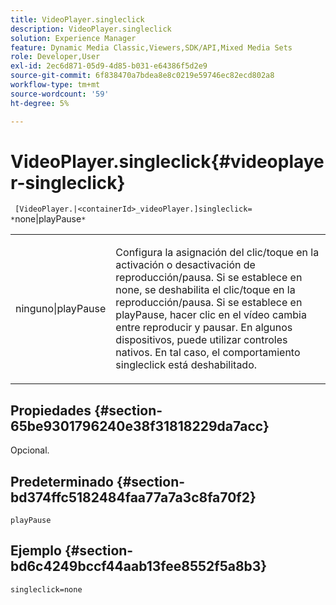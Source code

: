 ```yaml
---
title: VideoPlayer.singleclick
description: VideoPlayer.singleclick
solution: Experience Manager
feature: Dynamic Media Classic,Viewers,SDK/API,Mixed Media Sets
role: Developer,User
exl-id: 2ec6d871-05d9-4d85-b031-e64386f5d2e9
source-git-commit: 6f838470a7bdea8e8c0219e59746ec82ecd802a8
workflow-type: tm+mt
source-wordcount: '59'
ht-degree: 5%

---
```


# VideoPlayer.singleclick{#videoplayer-singleclick}

` [VideoPlayer.|<containerId>_videoPlayer.]singleclick= *`none|playPause`*`

<table id="table_53A26E1617CB411B9586203CB9AA1AB2"> 
 <tbody> 
  <tr> 
   <td colname="col1"> <p> <span class="codeph"> <span class="varname"> ninguno|playPause</span> </span> </p> </td> 
   <td colname="col2"> <p> Configura la asignación del clic/toque en la activación o desactivación de reproducción/pausa. Si se establece en <span class="codeph"> none</span>, se deshabilita el clic/toque en la reproducción/pausa. Si se establece en <span class="codeph"> playPause</span>, hacer clic en el vídeo cambia entre reproducir y pausar. En algunos dispositivos, puede utilizar controles nativos. En tal caso, el comportamiento <span class="codeph"> singleclick</span> está deshabilitado. </p> </td> 
  </tr> 
 </tbody> 
</table>

## Propiedades {#section-65be9301796240e38f31818229da7acc}

Opcional.

## Predeterminado {#section-bd374ffc5182484faa77a7a3c8fa70f2}

`playPause`

## Ejemplo {#section-bd6c4249bccf44aab13fee8552f5a8b3}

`singleclick=none`
